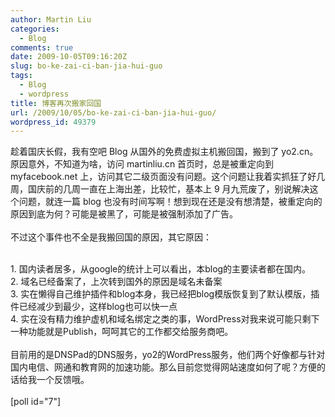 ```yaml
---
author: Martin Liu
categories:
  - Blog
comments: true
date: 2009-10-05T09:16:20Z
slug: bo-ke-zai-ci-ban-jia-hui-guo
tags:
  - Blog
  - wordpress
title: 博客再次搬家回国
url: /2009/10/05/bo-ke-zai-ci-ban-jia-hui-guo/
wordpress_id: 49379
---
```


趁着国庆长假，我有空吧 Blog 从国外的免费虚拟主机搬回国，搬到了 yo2.cn。原因意外，不知道为啥，访问 martinliu.cn 首页时，总是被重定向到 myfacebook.net 上，访问其它二级页面没有问题。这个问题让我着实抓狂了好几周，国庆前的几周一直在上海出差，比较忙，基本上 9 月九荒废了，别说解决这个问题，就连一篇 blog 也没有时间写啊！想到现在还是没有想清楚，被重定向的原因到底为何？可能是被黑了，可能是被强制添加了广告。<br /><br />不过这个事件也不全是我搬回国的原因，其它原因：<br />

<br />	
  1. 国内读者居多，从google的统计上可以看出，本blog的主要读者都在国内。
<br />	
  2. 域名已经备案了，上次转到国外的原因是域名未备案
<br />	
  3. 实在懒得自己维护插件和blog本身，我已经把blog模版恢复到了默认模版，插件已经减少到最少，这样blog也可以快一点
<br />	
  4. 实在没有精力维护虚机和域名绑定之类的事，WordPress对我来说可能只剩下一种功能就是Publish，呵呵其它的工作都交给服务商吧。
<br /><br />目前用的是DNSPad的DNS服务，yo2的WordPress服务，他们两个好像都与针对国内电信、网通和教育网的加速功能。那么目前您觉得网站速度如何了呢？方便的话给我一个反馈哦。<br /><br />[poll id="7"]
